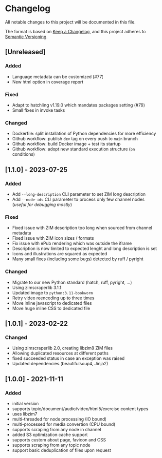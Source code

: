 # Changelog

All notable changes to this project will be documented in this file.

The format is based on [Keep a Changelog](https://keepachangelog.com/en/1.0.0/),
and this project adheres to [Semantic Versioning](https://semver.org/spec/v2.0.0.html).

## [Unreleased]

### Added
- Language metadata can be customized (#77)
- New html option in coverage report

### Fixed
- Adapt to hatchling v1.19.0 which mandates packages setting (#79)
- Small fixes in invoke tasks

### Changed
- Dockerfile: split installation of Python dependencies for more efficiency
- Github workflow: publish `dev` tag on every push to `main` branch
- Github workflow: build Docker image + test its startup
- Github workflow: adopt new standard execution structure (`on` conditions)

## [1.1.0] - 2023-07-25

### Added
- Add `--long-description` CLI parameter to set ZIM long description
- Add `--node-ids` CLI parameter to process only few channel nodes (_useful for debugging mostly_)

### Fixed
- Fixed issue with ZIM description too long when sourced from channel metadata
- Fixed issue with ZIM icon sizes / formats
- Fix issue with ePub rendering which was outside the iframe
- Description is now limited to expected lenght and long description is set
- Icons and illustrations are squared as expected
- Many small fixes (including some bugs) detected by ruff / pyright

### Changed

- Migrate to our new Python standard (hatch, ruff, pyright, ...)
- Using zimscraperlib 3.1.1
- Updated image to `python:3.11-bookworm`
- Retry video reencoding up to three times
- Move inline javascript to dedicated files
- Move huge inline CSS to dedicated file

## [1.0.1] - 2023-02-22

### Changed

- Using zimscraperlib 2.0, creating libzim8 ZIM files
- Allowing duplicated resources at different paths
- fixed succeeded status in case an exception was raised
- Updated dependencies (beautifulsoup4, Jinja2)

## [1.0.0] - 2021-11-11

### Added
- initial version
- supports topic/document/audio/video/html5/exercise content types
- uses libzim7
- multi-threaded for node processing (IO bound)
- multi-processed for media convertion (CPU bound)
- supports scraping from any node in channel
- added S3 optimization cache support
- supports custom about page, favicon and CSS
- supports scraping from any topic node
- support basic deduplication of files upon request
